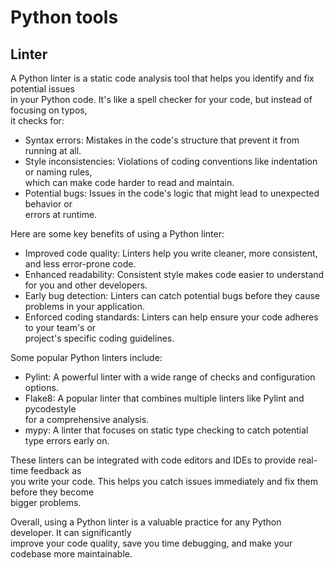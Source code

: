 # Python tools

## Linter 

A Python linter is a static code analysis tool that helps you identify and fix potential issues   
in your Python code. It's like a spell checker for your code, but instead of focusing on typos,  
it checks for:

- Syntax errors: Mistakes in the code's structure that prevent it from running at all.  
- Style inconsistencies: Violations of coding conventions like indentation or naming rules,  
  which can make code harder to read and maintain.
- Potential bugs: Issues in the code's logic that might lead to unexpected behavior or  
  errors at runtime.


Here are some key benefits of using a Python linter:  

- Improved code quality: Linters help you write cleaner, more consistent, and less error-prone code.
- Enhanced readability: Consistent style makes code easier to understand for you and other developers.
- Early bug detection: Linters can catch potential bugs before they cause problems in your application.
- Enforced coding standards: Linters can help ensure your code adheres to your team's or  
  project's specific coding guidelines.


Some popular Python linters include:

- Pylint: A powerful linter with a wide range of checks and configuration options.
- Flake8: A popular linter that combines multiple linters like Pylint and pycodestyle   
  for a comprehensive analysis.
- mypy: A linter that focuses on static type checking to catch potential type errors early on.

These linters can be integrated with code editors and IDEs to provide real-time feedback as   
you write your code. This helps you catch issues immediately and fix them before they become  
bigger problems.

Overall, using a Python linter is a valuable practice for any Python developer. It can significantly  
improve your code quality, save you time debugging, and make your codebase more maintainable.
